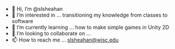 - 👋 Hi, I’m @slsheahan
- 👀 I’m interested in ... transitioning my knowledge from classes to software
- 🌱 I’m currently learning ... how to make simple games in Unity 2D
- 💞️ I’m looking to collaborate on ...
- 📫 How to reach me  ... slsheahan@wisc.edu

<!---
slsheahan/slsheahan is a ✨ special ✨ repository because its `README.md` (this file) appears on your GitHub profile.
You can click the Preview link to take a look at your changes.
--->
